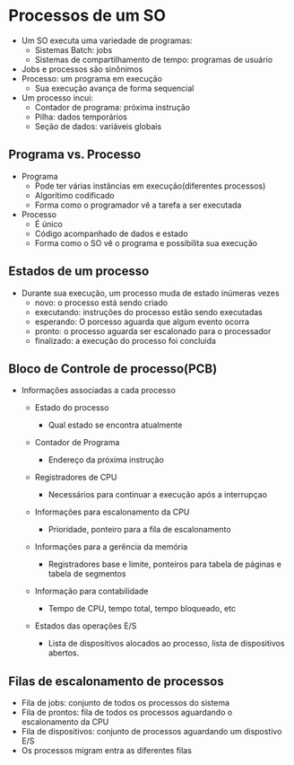 # Processos de um SO

*   Um SO executa uma variedade de programas:
    *   Sistemas Batch: jobs
    *   Sistemas de compartilhamento de tempo: programas de usuário
*   Jobs e processos são sinônimos
*   Processo: um programa em execução
    *   Sua execução avança de forma sequencial
*   Um processo incui:
    *   Contador de programa: próxima instrução
    *   Pilha: dados temporários
    *   Seção de dados: variáveis globais
## Programa vs. Processo

*   Programa
    *   Pode ter várias instâncias em execução(diferentes processos)
    *   Algorítimo codificado
    *   Forma como o programador vê a tarefa a ser executada
*   Processo
    *   É único
    *   Código acompanhado de dados e estado
    *   Forma como o SO vê o programa e possibilita sua execução
##  Estados de um processo
*   Durante sua execução, um processo muda de estado inúmeras vezes
    *   novo: o processo está sendo criado
    *   executando: instruções do processo estão sendo executadas
    *   esperando: O porcesso aguarda que algum evento ocorra
    *   pronto: o processo aguarda ser escalonado para o processador
    *   finalizado: a execução do processo foi concluida
## Bloco de Controle de processo(PCB)

*   Informações associadas a cada processo
    *   Estado do processo
        *   Qual estado se encontra atualmente

    *   Contador de Programa
        *   Endereço da próxima instrução
    *   Registradores de CPU
        *   Necessários para continuar a execução após a interrupçao
    *   Informações para escalonamento da CPU
        *   Prioridade, ponteiro para a fila de escalonamento
    *   Informações para a gerência da memória
        *   Registradores base e limite, ponteiros para tabela de páginas e tabela de segmentos
    *   Informação para contabilidade
        *   Tempo de CPU, tempo total, tempo bloqueado, etc
    *   Estados das operações E/S
        *   Lista de dispositivos alocados ao processo, lista de dispositivos abertos.

## Filas de escalonamento de processos

*   Fila de jobs: conjunto de todos os processos do sistema
*   Fila de prontos: fila de todos os  processos aguardando o escalonamento da CPU
*   Fila de dispositivos: conjunto de processos aguardando um dispostivo E/S
*   Os processos migram entra as diferentes filas